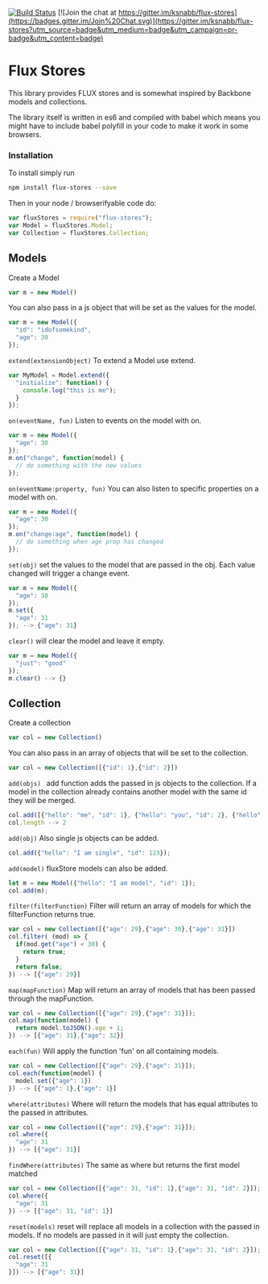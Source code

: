[![Build Status](https://travis-ci.org/ksnabb/flux-stores.svg)](https://travis-ci.org/ksnabb/flux-stores)
[![Join the chat at https://gitter.im/ksnabb/flux-stores](https://badges.gitter.im/Join%20Chat.svg)](https://gitter.im/ksnabb/flux-stores?utm_source=badge&utm_medium=badge&utm_campaign=pr-badge&utm_content=badge)

# Flux Stores

This library provides FLUX stores and is somewhat inspired by Backbone models and collections.

The library itself is written in es6 and compiled with babel which means you might have to
include babel polyfill in your code to make it work in some browsers.

### Installation

To install simply run

```sh
npm install flux-stores --save
```

Then in your node / browserifyable code do:

```js
var fluxStores = require("flux-stores");
var Model = fluxStores.Model;
var Collection = fluxStores.Collection;
```

## Models

Create a Model

```js
var m = new Model()
```

You can also pass in a js object that will be set as the values for the model.

```js
var m = new Model({
  "id": "idofsomekind",
  "age": 30
});
```

`extend(extensionObject)`
To extend a Model use extend.

```js
var MyModel = Model.extend({
  "initialize": function() {
    console.log("this is me");
  }
});
```
`on(eventName, fun)`
Listen to events on the model with on.

```js
var m = new Model({
  "age": 30
});
m.on("change", function(model) {
  // do something with the new values
});
```
`on(eventName:property, fun)`
You can also listen to specific properties on a model with on.

```js
var m = new Model({
  "age": 30
});
m.on("change:age", function(model) {
  // do something when age prop has changed
});
```
`set(obj)`
set the values to the model that are passed in the obj. Each value changed will trigger a change event.

```js
var m = new Model({
  "age": 30
});
m.set({
  "age": 31
}); --> {"age": 31}
```

`clear()`
will clear the model and leave it empty.

```js
var m = new Model({
  "just": "good"
});
m.clear() --> {}
```

## Collection

Create a collection

```js
var col = new Collection()
```

You can also pass in an array of objects that will be set to the collection.

```js
var col = new Collection([{"id": 1},{"id": 2}])
```

`add(objs) `
add function adds the passed in js objects to the collection. If a
model in the collection already contains another model with the same id they
will be merged.

```js
col.add([{"hello": "me", "id": 1}, {"hello": "you", "id": 2}, {"hello": "me again", "id": 1}]);
col.length --> 2
```

`add(obj)`
Also single js objects can be added.

```js
col.add({"hello": "I am single", "id": 123});
```

`add(model)`
fluxStore models can also be added.

```js
let m = new Model({"hello": "I am model", "id": 1});
col.add(m);
```

`filter(filterFunction)`
Filter will return an array of models for which the filterFunction returns true.

```js
var col = new Collection([{"age": 29},{"age": 30},{"age": 31}])
col.filter( (mod) => {
  if(mod.get("age") < 30) {
    return true;
  }
  return false;
}) --> [{"age": 29}]
```

`map(mapFunction)`
Map will return an array of models that has been passed through the mapFunction.

```js
var col = new Collection([{"age": 29},{"age": 31}]);
col.map(function(model) {
  return model.toJSON().age + 1;
}) --> [{"age": 31},{"age": 32}]
```

`each(fun)`
Will apply the function 'fun' on all containing models.

```js
var col = new Collection([{"age": 29},{"age": 31}]);
col.each(function(model) {
  model.set({"age": 1})
}) --> [{"age": 1},{"age": 1}]
```

`where(attributes)`
Where will return the models that has equal attributes to the passed in attributes.

```js
var col = new Collection([{"age": 29},{"age": 31}]);
col.where({
  "age": 31
}) --> [{"age": 31}]
```

`findWhere(attributes)`
The same as where but returns the first model matched

```js
var col = new Collection([{"age": 31, "id": 1},{"age": 31, "id": 2}]);
col.where({
  "age": 31
}) --> [{"age": 31, "id": 1}]
```

`reset(models)`
reset will replace all models in a collection with the passed in models. If no models are passed in it will just empty the collection.

```js
var col = new Collection([{"age": 31, "id": 1},{"age": 31, "id": 2}]);
col.reset([{
  "age": 31
}]) --> [{"age": 31}]
```

